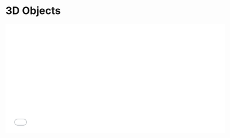 # 3D Objects

<iframe src="..../_static/ProfileHEB.html" width="600" height="300" frameborder="0"></iframe>
